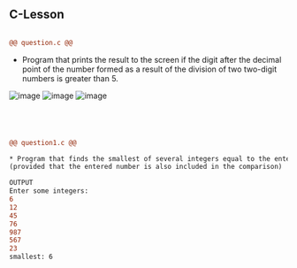 ## C-Lesson

```diff

@@ question.c @@
```
 * Program that prints the result to the screen if the digit after the decimal point of the number formed as a result of the division of two two-digit numbers is greater than 5.



![image](https://user-images.githubusercontent.com/69357065/140413102-71914a05-4128-4435-9a7e-9bc5b88dc598.png)
![image](https://user-images.githubusercontent.com/69357065/140412298-c09501c3-a518-44a4-b609-2fb72601628a.png)
![image](https://user-images.githubusercontent.com/69357065/140412767-606fd9aa-b5b4-4fdf-b775-c17f1d27cc8f.png)


```diff




@@ question1.c @@

* Program that finds the smallest of several integers equal to the entered number.The first integer entered also determines how many numbers to enter next.
(provided that the entered number is also included in the comparison)

OUTPUT
Enter some integers:
6
12
45
76
987
567
23
smallest: 6


```
